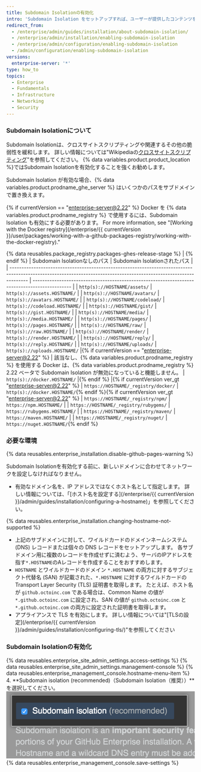 ```yaml
---
title: Subdomain Isolationの有効化
intro: 'Subdomain Isolation をセットアップすれば、ユーザーが提供したコンテンツを {% data variables.product.prodname_ghe_server %} アプライアンスの他の部分から安全に分離できるようになります。'
redirect_from:
  - /enterprise/admin/guides/installation/about-subdomain-isolation/
  - /enterprise/admin/installation/enabling-subdomain-isolation
  - /enterprise/admin/configuration/enabling-subdomain-isolation
  - /admin/configuration/enabling-subdomain-isolation
versions:
  enterprise-server: '*'
type: how_to
topics:
  - Enterprise
  - Fundamentals
  - Infrastructure
  - Networking
  - Security
---
```

### Subdomain Isolationについて

Subdomain Isolationは、クロスサイトスクリプティングや関連するその他の脆弱性を緩和します。 詳しい情報については"Wikipediaの[クロスサイトスクリプティング](http://en.wikipedia.org/wiki/Cross-site_scripting)"を参照してください。 {% data variables.product.product_location %}ではSubdomain Isolationを有効化することを強くお勧めします。

Subdomain Isolation が有効な場合、{% data variables.product.prodname_ghe_server %} はいくつかのパスをサブドメインで置き換えます。

{% if currentVersion == "enterprise-server@2.22" %}
Docker を
{% data variables.product.prodname_registry %} で使用するには、Subdomain Isolation も有効にする必要があります。 For more information, see "[Working with the Docker registry](/enterprise/{{ currentVersion }}/user/packages/working-with-a-github-packages-registry/working-with-the-docker-registry)."

{% data reusables.package_registry.packages-ghes-release-stage %}
|
{% endif %}
| Subdomain Isolationなしのパス                                                                                                                                            | Subdomain Isolationされたパス                                                                       |
| ------------------------------------------------------------------------------------------------------------------------------------------------------------------- | ---------------------------------------------------------------------------------------------- |
| `http(s)://HOSTNAME/assets/`                                                                                                                                        | `http(s)://assets.HOSTNAME/`                                                                   |
| `http(s)://HOSTNAME/avatars/`                                                                                                                                       | `http(s)://avatars.HOSTNAME/`                                                                  |
| `http(s)://HOSTNAME/codeload/`                                                                                                                                      | `http(s)://codeload.HOSTNAME/`                                                                 |
| `http(s)://HOSTNAME/gist/`                                                                                                                                          | `http(s)://gist.HOSTNAME/`                                                                     |
| `http(s)://HOSTNAME/media/`                                                                                                                                         | `http(s)://media.HOSTNAME/`                                                                    |
| `http(s)://HOSTNAME/pages/`                                                                                                                                         | `http(s)://pages.HOSTNAME/`                                                                    |
| `http(s)://HOSTNAME/raw/`                                                                                                                                           | `http(s)://raw.HOSTNAME/`                                                                      |
| `http(s)://HOSTNAME/render/`                                                                                                                                        | `http(s)://render.HOSTNAME/`                                                                   |
| `http(s)://HOSTNAME/reply/`                                                                                                                                         | `http(s)://reply.HOSTNAME/`                                                                    |
| `http(s)://HOSTNAME/uploads/`                                                                                                                                       | `http(s)://uploads.HOSTNAME/`     |{% if currentVersion == "enterprise-server@2.22" %}
| 該当なし、{% data variables.product.prodname_registry %} を使用する Docker は、{% data variables.product.prodname_registry %} 2.22 ベータで Subdomain Isolation が無効になっていると機能しません。 | `http(s)://docker.HOSTNAME/` |{% endif %}                                                      |{% if currentVersion ver_gt "enterprise-server@2.22" %}
| `https://HOSTNAME/_registry/docker/`                                                                                                                                | `http(s)://docker.HOSTNAME/`{% endif %}{% if currentVersion ver_gt "enterprise-server@2.22" %}
| `https://HOSTNAME/_registry/npm/`                                                                                                                                   | `https://npm.HOSTNAME/`                                                                        |
| `https://HOSTNAME/_registry/rubygems/`                                                                                                                              | `https://rubygems.HOSTNAME/`                                                                   |
| `https://HOSTNAME/_registry/maven/`                                                                                                                                 | `https://maven.HOSTNAME/`                                                                      |
| `https://HOSTNAME/_registry/nuget/`                                                                                                                                 | `https://nuget.HOSTNAME/`{% endif %}

### 必要な環境

{% data reusables.enterprise_installation.disable-github-pages-warning %}

Subdomain Isolationを有効化する前に、新しいドメインに合わせてネットワークを設定しなければなりません。

- 有効なドメイン名を、IP アドレスではなくホスト名として指定します。 詳しい情報については、「[ホスト名を設定する](/enterprise/{{ currentVersion }}/admin/guides/installation/configuring-a-hostname)」を参照してください。

{% data reusables.enterprise_installation.changing-hostname-not-supported %}

- 上記のサブドメインに対して、ワイルドカードのドメインネームシステム (DNS) レコードまたは個々の DNS レコードをセットアップします。 各サブドメイン用に複数のレコードを作成せずに済むよう、サーバのIPアドレスを指す`*.HOSTNAME`のAレコードを作成することをおすすめします。
- `HOSTNAME` とワイルドカードのドメイン `*.HOSTNAME` の両方に対するサブジェクト代替名 (SAN) が記載された、`*.HOSTNAME` に対するワイルドカードの Transport Layer Security (TLS) 証明書を取得します。 たとえば、ホスト名が `github.octoinc.com` である場合は、Common Name の値が `*.github.octoinc.com` に設定され、SAN の値が `github.octoinc.com` と `*.github.octoinc.com` の両方に設定された証明書を取得します。
- アプライアンスで TLS を有効にします。 詳しい情報については"[TLSの設定](/enterprise/{{ currentVersion }}/admin/guides/installation/configuring-tls/)"を参照してください

### Subdomain Isolationの有効化

{% data reusables.enterprise_site_admin_settings.access-settings %}
{% data reusables.enterprise_site_admin_settings.management-console %}
{% data reusables.enterprise_management_console.hostname-menu-item %}
4. **Subdomain isolation (recommended)（Subdomain Isolation（推奨））**を選択してください。 ![Subdomain Isolation を有効化するチェックボックス](/assets/images/enterprise/management-console/subdomain-isolation.png)
{% data reusables.enterprise_management_console.save-settings %}
